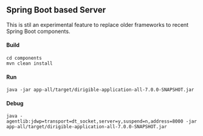 ## Spring Boot based Server

This is stil an experimental feature to replace older frameworks to recent Spring Boot components.

#### Build

	cd components
	mvn clean install
	
#### Run

	java -jar app-all/target/dirigible-application-all-7.0.0-SNAPSHOT.jar

#### Debug

	java -agentlib:jdwp=transport=dt_socket,server=y,suspend=n,address=8000 -jar app-all/target/dirigible-application-all-7.0.0-SNAPSHOT.jar
